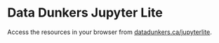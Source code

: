 # Data Dunkers Jupyter Lite

Access the resources in your browser from [datadunkers.ca/jupyterlite](https://datadunkers.ca/jupyterlite).
